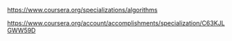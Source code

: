 https://www.coursera.org/specializations/algorithms

https://www.coursera.org/account/accomplishments/specialization/C63KJLGWW59D
